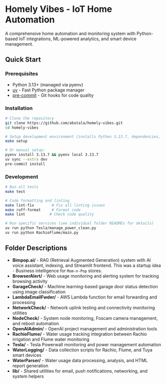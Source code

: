 # Homely Vibes - IoT Home Automation

A comprehensive home automation and monitoring system with Python-based IoT integrations, ML-powered analytics, and smart device management.

## Quick Start

### Prerequisites
- Python 3.13+ (managed via pyenv)
- [uv](https://docs.astral.sh/uv/) - Fast Python package manager
- [pre-commit](https://pre-commit.com/) - Git hooks for code quality

### Installation

```bash
# Clone the repository
git clone https://github.com/abutala/homely-vibes.git
cd homely-vibes

# Setup development environment (installs Python 3.13.7, dependencies, and git hooks)
make setup

# Or manual setup:
pyenv install 3.13.7 && pyenv local 3.13.7
uv sync --extra dev
pre-commit install
```

### Development

```bash
# Run all tests
make test

# Code formatting and linting
make lint-fix        # Fix all linting issues
make ruff-format     # Format code
make lint           # Check code quality

# Run specific services (see individual folder READMEs for details)
uv run python Tesla/manage_power_clean.py
uv run python RachioFlume/main.py
```

## Folder Descriptions

- **Bimpop.ai/** - RAG (Retrieval Augmented Generation) system with AI voice assistant, indexing, and Streamlit frontend. This was a startup idea - Business intelligence for `Mom-n-Pop` stores. 
- **BrowserAlert/** - Web usage monitoring and alerting system for tracking browsing activity
- **GarageCheck/** - Machine learning-based garage door status detection using image classification
- **LambdaEmailFwder/** - AWS Lambda function for email forwarding and processing
- **NetworkCheck/** - Network uplink testing and connectivity monitoring utilities
- **NodeCheck/** - System node monitoring, Foscam camera management, and reboot automation
- **OpenAIAdmin/** - OpenAI project management and administration tools
- **RachioFlume/** - Water usage tracking integration between Rachio irrigation and Flume water monitoring
- **Tesla/** - Tesla Powerwall monitoring and power management automation
- **WaterLogging/** - Data collection scripts for Rachio, Flume, and Tuya smart devices
- **WaterParser/** - Water usage data processing, analysis, and HTML report generation
- **lib/** - Shared utilities for email, push notifications, networking, and system helpers
